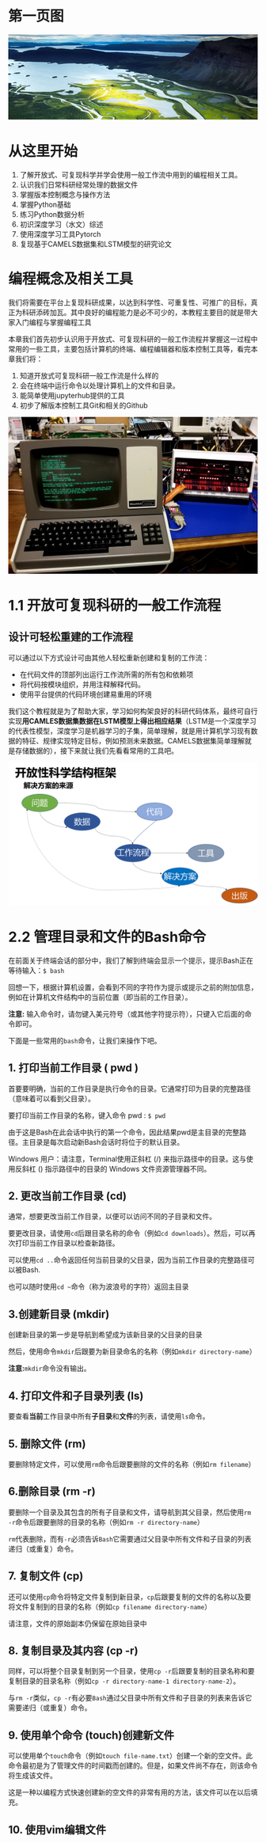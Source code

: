 # 第一页图

![](../img/image2.png)

# 从这里开始

1. 了解开放式、可复现科学并学会使用一般工作流中用到的编程相关工具。
2. 认识我们日常科研经常处理的数据文件
3. 掌握版本控制概念与操作方法
4. 掌握Python基础
5. 练习Python数据分析
6. 初识深度学习（水文）综述
7. 使用深度学习工具Pytorch
8. 复现基于CAMELS数据集和LSTM模型的研究论文

# 编程概念及相关工具

我们将需要在平台上复现科研成果，以达到科学性、可重复性、可推广的目标，真正为科研添砖加瓦。其中良好的编程能力是必不可少的，本教程主要目的就是带大家入门编程与掌握编程工具

本章我们首先初步认识用于开放式、可复现科研的一般工作流程并掌握这一过程中常用的一些工具，主要包括计算机的终端、编程编辑器和版本控制工具等，看完本章我们将：

1. 知道开放式可复现科研一般工作流是什么样的
2. 会在终端中运行命令以处理计算机上的文件和目录。
3. 能简单使用jupyterhub提供的工具
4. 初步了解版本控制工具Git和相关的Github

![](../img/老式计算机终端.jpg)

# 1.1 开放可复现科研的一般工作流程

## 设计可轻松重建的工作流程

可以通过以下方式设计可由其他人轻松重新创建和复制的工作流：

- 在代码文件的顶部列出运行工作流所需的所有包和依赖项
- 将代码按模块组织，并用注释解释代码。
- 使用平台提供的代码环境创建易重用的环境

我们这个教程就是为了帮助大家，学习如何构架良好的科研代码体系，最终可自行实现**用CAMLES数据集数据在LSTM模型上得出相应结果**（LSTM是一个深度学习的代表性模型，深度学习是机器学习的子集，简单理解，就是用计算机学习现有数据的特征、规律实现特定目标，例如预测未来数据。CAMELS数据集简单理解就是存储数据的），接下来就让我们先看看常用的工具吧。

![](../img/流程图.png)

# 2.2 管理目录和文件的Bash命令

在前面关于终端会话的部分中，我们了解到终端会显示一个提示，提示Bash正在等待输入：`$ bash`

回想一下，根据计算机设置，会看到不同的字符作为提示或提示之前的附加信息，例如在计算机文件结构中的当前位置（即当前的工作目录）。

**注意:** 输入命令时，请勿键入美元符号（或其他字符提示符），只键入它后面的命令即可。

下面是一些常用的`bash`命令，让我们来操作下吧。

## 1. 打印当前工作目录 ( pwd )

首要要明确，当前的工作目录是执行命令的目录。它通常打印为目录的完整路径（意味着可以看到父目录）。

要打印当前工作目录的名称，键入命令 pwd : `$ pwd`

由于这是Bash在此会话中执行的第一个命令，因此结果pwd是主目录的完整路径。主目录是每次启动新Bash会话时将位于的默认目录。

Windows 用户：请注意，Terminal使用正斜杠 (/) 来指示路径中的目录。这与使用反斜杠 (\) 指示路径中的目录的 Windows 文件资源管理器不同。

## 2. 更改当前工作目录 (cd)

通常，想要更改当前工作目录，以便可以访问不同的子目录和文件。

要更改目录，请使用`cd`后跟目录名称的命令（例如`cd downloads`）。然后，可以再次打印当前工作目录以检查新路径。

可以使用`cd ..`命令返回任何当前目录的父目录，因为当前工作目录的完整路径可以被Bash.

也可以随时使用`cd ~`命令（称为波浪号的字符）返回主目录

## 3.创建新目录 (mkdir)

创建新目录的第一步是导航到希望成为该新目录的父目录的目录

然后，使用命令`mkdir`后跟要为新目录命名的名称（例如`mkdir directory-name`）

**注意:**`mkdir`命令没有输出。

## 4. 打印文件和子目录列表 (ls)

要查看**当前**工作目录中所有**子目录**和**文件**的列表，请使用`ls`命令。

## 5. 删除文件 (rm)

要删除特定文件，可以使用`rm`命令后跟要删除的文件的名称（例如`rm filename`）

## 6.删除目录 (rm -r)

要删除一个目录及其包含的所有子目录和文件，请导航到其父目录，然后使用`rm -r`命令后跟要删除的目录的名称（例如`rm -r directory-name`）

`rm`代表删除，而有`-r`必须告诉`Bash`它需要通过父目录中所有文件和子目录的列表递归（或重复）命令。

## 7. 复制文件 (cp)

还可以使用`cp`命令将特定文件复制到新目录，`cp`后跟要复制的文件的名称以及要将文件复制到的目录的名称（例如`cp filename directory-name`）

请注意，文件的原始副本仍保留在原始目录中

## 8. 复制目录及其内容 (cp -r)

同样，可以将整个目录复制到另一个目录，使用`cp -r`后跟要复制的目录名称和要复制目录的目录名称（例如`cp -r directory-name-1 directory-name-2`）。

与`rm -r`类似，`cp -r`有必要`Bash`通过父目录中所有文件和子目录的列表来告诉它需要递归（或重复）命令。

## 9. 使用单个命令 (touch)创建新文件

可以使用单个`touch`命令（例如`touch file-name.txt`）创建一个新的空文件。此命令最初是为了管理文件的时间戳而创建的。但是，如果文件尚不存在，则该命令将生成该文件。

这是一种以编程方式快速创建新的空文件的非常有用的方法，该文件可以在以后填充。

## 10. 使用vim编辑文件